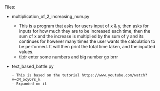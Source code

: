 Files:

 - multiplication_of_2_increasing_num.py

      - This is a program that asks for users input of x & y, then asks for inputs for how much they are to be increased each time, then the sum of x and the increase is multiplied by the sum of y and its continues for however many times the user wants the calculation to be performed. It will then print the total time taken, and the inputted values.
      - tl;dr enter some numbers and big number go brrr

- text_based_battle.py
  
      - This is based on the tutorial https://www.youtube.com/watch?v=cM_ocyOrs_k
      - Expanded on it
